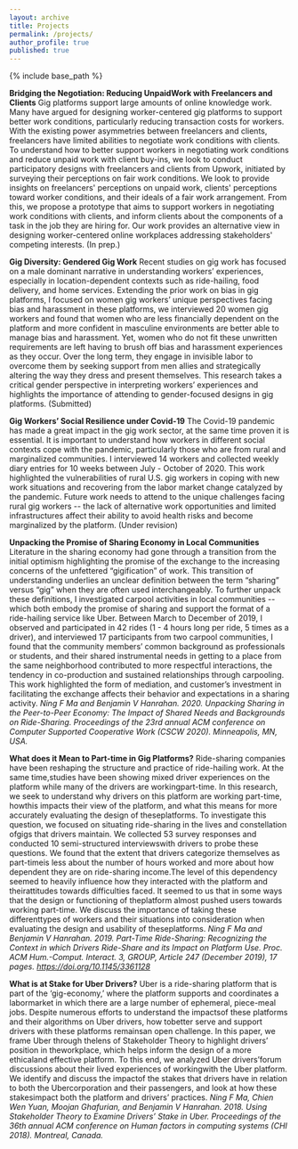 ```yaml
---
layout: archive
title: Projects
permalink: /projects/
author_profile: true
published: true
---
```


{% include base_path %}

**Bridging the Negotiation: Reducing UnpaidWork with Freelancers and Clients**
Gig platforms support large amounts of online knowledge work. Many have argued for designing worker-centered gig platforms to support better work conditions, particularly reducing transaction costs for workers. With the existing power asymmetries between freelancers and clients, freelancers have limited abilities to negotiate work conditions with clients. To understand how to better support workers in negotiating work conditions and reduce unpaid work with client buy-ins, we look to conduct participatory designs with freelancers and clients from Upwork, initiated by surveying their perceptions on fair work conditions.
We look to provide insights on freelancers' perceptions on unpaid work, clients' perceptions toward worker conditions, and their ideals of a fair work arrangement.
From this, we propose a prototype that aims to support workers in negotiating work conditions with clients, and inform clients about the components of a task in the job they are hiring for. Our work provides an alternative view in designing worker-centered online workplaces addressing stakeholders' competing interests. (In prep.)

**Gig Diversity: Gendered Gig Work**
Recent studies on gig work has focused on a male dominant narrative in understanding workers’ experiences, especially in location-dependent contexts such as ride-hailing, food delivery, and home services. Extending the prior work on bias in gig platforms, I focused on women gig workers’ unique perspectives facing bias and harassment in these platforms, we interviewed 20 women gig workers and found that women who are less financially dependent on the platform and more confident in masculine environments are better able to manage bias and harassment. Yet, women who do not fit these unwritten requirements are left having to brush off bias and harassment experiences as they occur. Over the long term, they engage in invisible labor to overcome them by seeking support from men allies and strategically altering the way they dress and present themselves. This research takes a critical gender perspective in interpreting workers’ experiences and highlights the importance of attending to gender-focused designs in gig platforms. (Submitted)

**Gig Workers’ Social Resilience under Covid-19**
The Covid-19 pandemic has made a great impact in the gig work sector, at the same time proven it is essential.  It is important to understand how workers in different social contexts cope with the pandemic, particularly those who are from rural and marginalized communities. I interviewed 14 workers and collected weekly diary entries for 10 weeks between July - October of 2020. This work highlighted the vulnerabilities of rural U.S. gig workers in coping with new work situations and recovering from the labor market change catalyzed by the pandemic. Future work needs to attend to the unique challenges facing rural gig workers -- the lack of alternative work opportunities and limited infrastructures affect their ability to avoid health risks and become marginalized by the platform. (Under revision)

**Unpacking the Promise of Sharing Economy in Local Communities**
Literature in the sharing economy had gone through a transition from the initial optimism highlighting the promise of the exchange to the increasing concerns of the unfettered “gigification” of work. This transition of understanding underlies an unclear definition between the term “sharing” versus “gig” when they are often used interchangeably. To further unpack these definitions, I investigated carpool activities in local communities -- which both embody the promise of sharing and support the format of a ride-hailing service like Uber. Between March to December of 2019, I observed and participated in 42 rides (1 - 4 hours long per ride, 5 times as a driver), and interviewed 17 participants from two carpool communities, I found that the community members’ common background as professionals or students, and their shared instrumental needs in getting to a place from the same neighborhood contributed to more respectful interactions, the tendency in co-production and sustained relationships through carpooling. This work highlighted the form of mediation, and customer’s investment in facilitating the exchange affects their behavior and expectations in a sharing activity.
*Ning F Ma and Benjamin V Hanrahan. 2020. Unpacking Sharing in the Peer-to-Peer Economy: The Impact of Shared Needs and Backgrounds on Ride-Sharing. Proceedings of the 23rd annual ACM conference on Computer Supported Cooperative Work (CSCW 2020). Minneapolis, MN, USA.*

**What does it Mean to Part-time in Gig Platforms?**
Ride-sharing companies have been reshaping the structure and practice of ride-hailing work. At the same time,studies have been showing mixed driver experiences on the platform while many of the drivers are workingpart-time. In this research, we seek to understand why drivers on this platform are working part-time, howthis impacts their view of the platform, and what this means for more accurately evaluating the design of theseplatforms. To investigate this question, we focused on situating ride-sharing in the lives and constellation ofgigs that drivers maintain. We collected 53 survey responses and conducted 10 semi-structured interviewswith drivers to probe these questions. We found that the extent that drivers categorize themselves as part-timeis less about the number of hours worked and more about how dependent they are on ride-sharing income.The level of this dependency seemed to heavily influence how they interacted with the platform and theirattitudes towards difficulties faced. It seemed to us that in some ways that the design or functioning of theplatform almost pushed users towards working part-time. We discuss the importance of taking these differenttypes of workers and their situations into consideration when evaluating the design and usability of theseplatforms.
*Ning F Ma and Benjamin V Hanrahan. 2019. Part-Time Ride-Sharing: Recognizing the Context in which Drivers Ride-Share and its Impact on Platform Use. Proc. ACM Hum.-Comput. Interact. 3, GROUP, Article 247 (December 2019), 17 pages. https://doi.org/10.1145/3361128*

**What is at Stake for Uber Drivers?**
Uber is a ride-sharing platform that is part of the ‘gig-economy,’ where the platform supports and coordinates a labormarket in which there are a large number of ephemeral, piece-meal jobs. Despite numerous efforts to understand the impactsof these platforms and their algorithms on Uber drivers, how tobetter serve and support drivers with these platforms remainsan open challenge. In this paper, we frame Uber through thelens of Stakeholder Theory to highlight drivers’ position in theworkplace, which helps inform the design of a more ethicaland effective platform. To this end, we analyzed Uber drivers’forum discussions about their lived experiences of workingwith the Uber platform.  We identify and discuss the impactof the stakes that drivers have in relation to both the Ubercorporation and their passengers, and look at how these stakesimpact both the platform and drivers’ practices.
*Ning F Ma, Chien Wen Yuan, Moojan Ghafurian, and Benjamin V Hanrahan. 2018. Using Stakeholder Theory to Examine Drivers’ Stake in Uber. Proceedings of the 36th annual ACM conference on Human factors in computing systems (CHI 2018). Montreal, Canada.*
